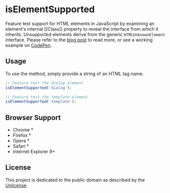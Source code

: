 # isElementSupported

Feature test support for HTML elements in JavaScript by examining an element's internal [[Class]] property to reveal the interface from which it inherits. Unsupported elements derive from the generic `HTMLUnknownElement` interface. Please refer to the [blog post](http://www.ryanmorr.com/determine-html5-element-support-in-javascript/) to read more, or see a working example on [CodePen](http://codepen.io/ryanmorr/pen/EaWROJ).

## Usage

To use the method, simply provide a string of an HTML tag name.

```javascript
// Feature test the dialog element
isElementSupported('dialog');

// Feature test the template element
isElementSupported('template');
```

## Browser Support

*   Chrome *
*   Firefox *
*   Opera *
*   Safari *
*   Internet Explorer 9+

## License

This project is dedicated to the public domain as described by the [Unlicense](http://unlicense.org/).
